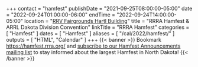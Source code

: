 +++
contact = "hamfest"
publishDate = "2021-09-25T08:00:00-05:00"
date = "2022-09-24T01:00:00-06:00"
endTime	 = "2022-09-24T14:00:00-05:00"
location = "[RRV Fairgrounds Hartl Building](/places/rrv-fairgrounds-hartl-building)"
title = "RRRA Hamfest & ARRL Dakota Division Convention"
linkTitle = "RRRA Hamfest"
categories = [ "Hamfest" ]
dates = [ "Hamfest" ]
aliases = [ "/cal/2022/hamfest/" ]
outputs = [ "HTML", "Calendar" ]
+++
{{< banner >}}
Bookmark https://hamfest.rrra.org/ and
[subscribe to our Hamfest Announcements mailing list](https://lists.rrra.org/mailman/listinfo/hamfest-announce)
to stay informed about the largest Hamfest in North Dakota!
{{< /banner >}}
